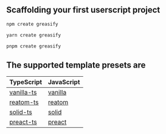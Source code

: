 ## Scaffolding your first userscript project

```sh
npm create greasify
```

```sh
yarn create greasify
```

```sh
pnpm create greasify
```

## The supported template presets are

| TypeScript                          | JavaScript                    |
| ----------------------------------- | ----------------------------- |
| [vanilla-ts](/templates/vanilla-ts) | [vanilla](/templates/vanilla) |
| [reatom-ts](/templates/reatom-ts)   | [reatom](/templates/reatom)   |
| [solid-ts](/templates/solid-ts)     | [solid](/templates/solid)     |
| [preact-ts](/templates/preact-ts)   | [preact](/templates/preact)   |
